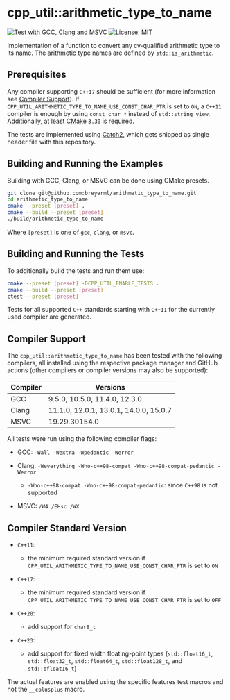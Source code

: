 # cpp_util::arithmetic_type_to_name

[![Test with GCC, Clang and MSVC](https://github.com/breyerml/arithmetic_type_to_name/actions/workflows/compiler_test.yml/badge.svg)](https://github.com/breyerml/arithmetic_type_to_name/actions/workflows/compiler_test.yml)
[![License: MIT](https://img.shields.io/badge/License-MIT-yellow.svg)](https://opensource.org/licenses/MIT)

Implementation of a function to convert any cv-qualified arithmetic type to its name. 
The arithmetic type names are defined by [`std::is_arithmetic`](https://en.cppreference.com/w/cpp/types/is_arithmetic).

## Prerequisites

Any compiler supporting `C++17` should be sufficient (for more information see [Compiler Support](#compiler-support)). 
If `CPP_UTIL_ARITHMETIC_TYPE_TO_NAME_USE_CONST_CHAR_PTR` is set to `ON`, a `C++11` compiler is enough by using `const char *` instead of `std::string_view`.
Additionally, at least [CMake](https://cmake.org/) `3.30` is required.

The tests are implemented using [Catch2](https://github.com/catchorg/Catch2/tree/v2.x), which gets shipped as single header file with this repository.

## Building and Running the Examples

Building with GCC, Clang, or MSVC can be done using CMake presets.

```bash
git clone git@github.com:breyerml/arithmetic_type_to_name.git
cd arithmetic_type_to_name
cmake --preset [preset] .
cmake --build --preset [preset]
./build/arithmetic_type_to_name
```

Where `[preset]` is one of `gcc`, `clang`, or `msvc`.

## Building and Running the Tests

To additionally build the tests and run them use:

```bash
cmake --preset [preset] -DCPP_UTIL_ENABLE_TESTS .
cmake --build --preset [preset]
ctest --preset [preset]
```

Tests for all supported `C++` standards starting with `C++11` for the currently used compiler are generated.

## Compiler Support

The `cpp_util::arithmetic_type_to_name` has been tested with the following compilers, all installed using the respective package
manager and GitHub actions (other compilers or compiler versions may also be supported):

| Compiler | Versions                               |
|----------|----------------------------------------|
| GCC      | 9.5.0, 10.5.0, 11.4.0, 12.3.0          |
| Clang    | 11.1.0, 12.0.1, 13.0.1, 14.0.0, 15.0.7 |
| MSVC     | 19.29.30154.0                          |

All tests were run using the following compiler flags:

- GCC: `-Wall -Wextra -Wpedantic -Werror`

- Clang: `-Weverything -Wno-c++98-compat -Wno-c++98-compat-pedantic -Werror`
  - `-Wno-c++98-compat -Wno-c++98-compat-pedantic`: since `C++98` is not supported

- MSVC:  `/W4 /EHsc /WX`

## Compiler Standard Version

- `C++11`:
  - the minimum required standard version if `CPP_UTIL_ARITHMETIC_TYPE_TO_NAME_USE_CONST_CHAR_PTR` is set to `ON`

- `C++17`:
  - the minimum required standard version if `CPP_UTIL_ARITHMETIC_TYPE_TO_NAME_USE_CONST_CHAR_PTR` is set to `OFF`

- `C++20`:
  - add support for `char8_t`

- `C++23`:
  - add support for fixed width floating-point types (`std::float16_t`, `std::float32_t`, `std::float64_t`, `std::float128_t`, and `std::bfloat16_t`)

The actual features are enabled using the specific features test macros and not the `__cplusplus` macro.
